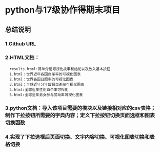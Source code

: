 # python与17级协作得期末项目


## 总结说明
### 1.[Github URL](https://github.com/QSWing/python)

### 2.HTML文档：
      results.html:简单介绍可视化故事和结论以及放入基本按钮
      1.html：世界近年各国自杀率的可视化图表
      2.html：世界各国日照率的可视化图表
      3.html：全球近年分年龄段自杀率可视化图表
      4.html:全球近年性别自杀率可视化
      5.html:全球近年男女参与劳动率可视化图表
### 3.python文档：导入该项目需要的模块以及链接相对应的csv表格；制作下拉按钮所需要的字典内容；定义下拉按钮切换页面选框和图表切换函数
### 4.实现了下拉选框后页面切换、文字内容切换、可视化图表切换和表格切换
 
